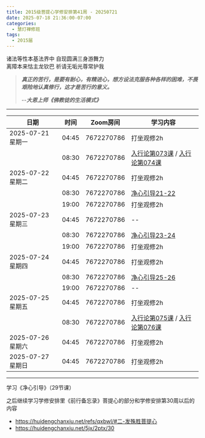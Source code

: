```yaml
---
title: 2015级菩提心学修安排第41周 - 20250721
date: 2025-07-18 21:36:00-07:00
categories:
  - 慧灯禅修班
tags:
  - 2015届
---
```

诸法等性本基法界中 自现圆满三身游舞力\
离障本来怙主龙钦巴 祈请无垢光尊常护我

> ***真正的苦行，是要有耐心，有精进心，想方设法克服各种各样的困难，不畏艰险地认真修行，这才是苦行的意义。***
>
> \--***大恩上师《佛教徒的生活模式》***

- - -

| 日期             | 时间    | Zoom房间     | 学习内容                                                                                                                                                                   |
| -------------- | ----- | ---------- | ---------------------------------------------------------------------------------------------------------------------------------------------------------------------- |
| 2025-07-21 星期一 | 04:45 | 7672270786 | 打坐观修2h                                                                                                                                                                 |
|                | 08:30 | 7672270786 | [入行论第073课](https://huidengchanxiu.net/refs/rxl/05#第七十三节课) / [入行论第074课](https://huidengchanxiu.net/refs/rxl/06#第七十四节课)                                                                                                               |
| 2025-07-22 星期二 | 04:45 | 7672270786 | 打坐观修2h                                                                                                                                                                 |
|                | 08:30 | 7672270786 | [净心引导21-22](https://box.hdcxb.net/%E7%A6%85%E4%BF%AE%E7%8F%AD/xmfw/04%E7%94%98%E9%9C%B2%E7%B3%BB%E5%88%97/14%20%E5%87%80%E5%BF%83%E5%BC%95%E5%AF%BC%E8%AE%B2%E8%AE%B0) |
|                | 19:00 | 7672270786 | 打坐观修2h                                                                                                                                                                   |
| 2025-07-23 星期三  | 04:45 | 7672270786 | --                                                                                                                                                                 |
|                | 08:30 | 7672270786 | [净心引导23-24](https://box.hdcxb.net/%E7%A6%85%E4%BF%AE%E7%8F%AD/xmfw/04%E7%94%98%E9%9C%B2%E7%B3%BB%E5%88%97/14%20%E5%87%80%E5%BF%83%E5%BC%95%E5%AF%BC%E8%AE%B2%E8%AE%B0) |
|                | 19:00 | 7672270786 | 打坐观修2h                                                                                                                                                                 |
| 2025-07-24 星期四 | 04:45 | 7672270786 | 打坐观修2h                                                                                                                                                                 |
|                | 08:30 | 7672270786 | [净心引导25-26](https://box.hdcxb.net/%E7%A6%85%E4%BF%AE%E7%8F%AD/xmfw/04%E7%94%98%E9%9C%B2%E7%B3%BB%E5%88%97/14%20%E5%87%80%E5%BF%83%E5%BC%95%E5%AF%BC%E8%AE%B2%E8%AE%B0) |
|                | 19:00 | 7672270786 | \--                                                                                                                                                                    |
| 2025-07-25 星期五 | 04:45 | 7672270786 | 打坐观修2h                                                                                                                                                                 |
|                | 08:30 | 7672270786 | [入行论第075课](https://huidengchanxiu.net/refs/rxl/06#第七十五节课) / [入行论第076课](https://huidengchanxiu.net/refs/rxl/06#第七十六节课)                                                                                                              |
| 2025-07-26 星期六 | 04:45 | 7672270786 | 打坐观修2h                                                                                                                                                                 |
| 2025-07-27 星期日 | 04:45 | 7672270786 | 打坐观修2h                                                                                                                                                                 |

- - -

学习《净心引导》（29节课）

之后继续学习学修安排里《前行备忘录》菩提心的部分和学修安排第30周以后的内容

* <https://huidengchanxiu.net/refs/qxbwl/#二-发殊胜菩提心>
* <https://huidengchanxiu.net/5jx/2ptx/30>
